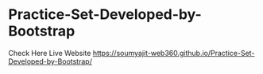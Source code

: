 # Practice-Set-Developed-by-Bootstrap
Check Here Live Website
 https://soumyajit-web360.github.io/Practice-Set-Developed-by-Bootstrap/
